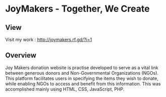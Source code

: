 # JoyMakers - Together, We Create

## View
Visit my work : http://joymakers.rf.gd/?i=1

## Overview
Joy Makers donation website is practise developed to serve as a vital link between generous donors and Non-Governmental Organizations (NGOs). This platform facilitates users in specifying the items they wish to donate, while enabling NGOs to access and benefit from this information. This was accomplished mainly using HTML, CSS, JavaScript, PHP.
